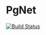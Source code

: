 # PgNet

[![Build Status](https://dev.azure.com/cduke/PgNet/_apis/build/status/CDuke.PgNet?branchName=master)](https://dev.azure.com/cduke/PgNet/_build/latest?definitionId=11&branchName=master)
